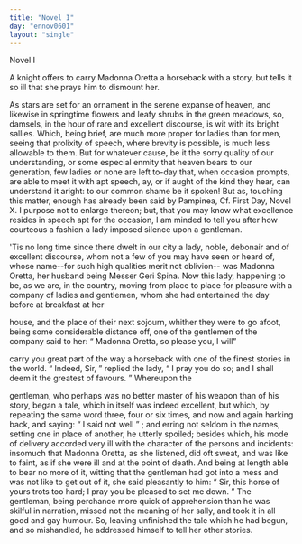 ```yaml
---
title: "Novel I"
day: "ennov0601"
layout: "single"
---
```

<html>
 <head>
 </head>
 <body>
  <div id="nov0601" type="novella" who="filomena">
   <head>
    Novel I
   </head>
   <argument>
    <p>
     <milestone id="p06010001"/>
     <!--(i)-->
     A knight offers to carry Madonna Oretta a horseback
with a story, but tells it so ill that she prays him to dismount
her.
     <!--(/i)-->
    </p>
   </argument>
   <div3 type="commentary" who="filomena">
    <p>
     <milestone id="p06010002"/>
     <!--(sc)-->
     As
     <!--(/sc)-->
     stars are set for an ornament in the serene
	expanse of heaven, and likewise in springtime flowers and leafy shrubs in the green
	meadows, so, damsels, in the hour of rare and excellent discourse, is wit with its bright
	sallies.  Which, being brief, are much more proper for ladies than for men, seeing that
	prolixity of speech, where brevity is possible, is much less allowable to them.
     <milestone id="p06010003"/>
     But for whatever cause, be it the sorry quality of our understanding, or
	some especial enmity that heaven bears to our generation, few ladies or none are left
	to-day that, when occasion prompts, are able to meet it with apt speech, ay, or if aught
	of the kind they hear, can understand it aright: to our common shame be it spoken!
     <milestone id="p06010004"/>
     But as, touching this matter, enough has already been said by
	Pampinea,
     <note>
      Cf. First Day, Novel X.
     </note>
     I purpose not to enlarge thereon; but, that
	you may know what excellence resides in speech apt for the occasion, I am minded to tell
	you after how courteous a fashion a lady imposed silence upon a gentleman.
    </p>
   </div3>
   <p>
    <milestone id="p06010005"/>
    'Tis no long time since there
dwelt in our city a lady, noble,
 debonair and of excellent discourse, whom
not a few of you may have
 seen or heard of, whose name--for such high
qualities merit not
 oblivion--
    <milestone id="p06010006"/>
    was Madonna Oretta, her husband being Messer
Geri Spina.
 Now this lady, happening to be, as we are, in the country,
moving
 from place to place for pleasure with a company of ladies and
gentlemen,
 whom she had entertained the day before at breakfast at her

house, and the place of their next sojourn, whither they were to go
    <pb n="75"/>
    afoot, being some considerable distance off, one of the gentlemen
of
 the company said to her:
    <milestone id="p06010007"/>
    <q direct="unspecified">
     Madonna Oretta, so please you, I will

carry you great part of the way a horseback with one of the finest
 stories
in the world.
    </q>
    <milestone id="p06010008"/>
    <q direct="unspecified">
     Indeed, Sir,
    </q>
    replied the lady,
    <q direct="unspecified">
     I pray
 you
 do
so; and I shall deem it the greatest of favours.
    </q>
    <milestone id="p06010009"/>
    Whereupon the

gentleman, who perhaps was no better master of his weapon than of
 his
story, began a tale, which in itself was indeed excellent, but which,
 by
repeating the same word three, four or six times, and now and
 again
harking back, and saying:
    <q direct="unspecified">
     I said not well
    </q>
    ; and erring
 not seldom in
the names, setting one in place of another, he utterly
 spoiled; besides
which, his mode of delivery accorded very ill with
 the character of the
persons and incidents:
    <milestone id="p06010010"/>
    insomuch that Madonna
 Oretta, as she listened, did
oft sweat, and was like to faint, as if she
 were ill and at the point of
death. And being at length able to bear
 no more of it, witting that the
gentleman had got into a mess and
 was not like to get out of it, she said
pleasantly to him:
    <milestone id="p06010011"/>
    <q direct="unspecified">
     Sir, this
 horse of yours trots too hard; I pray you
be pleased to set me down.
    </q>
    <milestone id="p06010012"/>
    The gentleman, being perchance more quick
of apprehension than
 he was skilful in narration, missed not the meaning
of her sally, and
 took it in all good and gay humour. So, leaving
unfinished the tale
 which he had begun, and so mishandled, he addressed
himself to tell
 her other stories.
   </p>
  </div>
 </body>
</html>